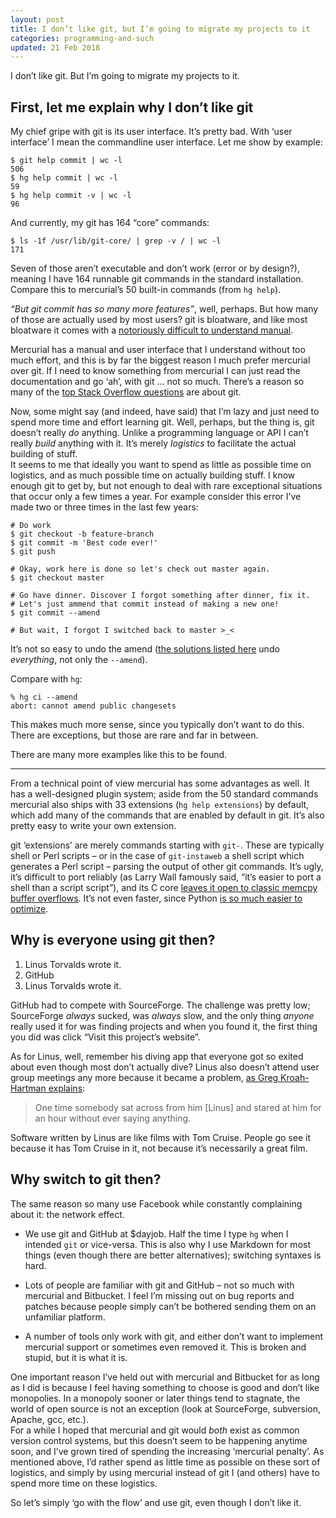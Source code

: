 ```yaml
---
layout: post
title: I don’t like git, but I’m going to migrate my projects to it
categories: programming-and-such
updated: 21 Feb 2018
---
```


I don’t like git. But I’m going to migrate my projects to it.

First, let me explain why I don’t like git
------------------------------------------

My chief gripe with git is its user interface. It’s pretty bad. With ‘user
interface’ I mean the commandline user interface. Let me show by example:

	$ git help commit | wc -l
	506
	$ hg help commit | wc -l
	59
	$ hg help commit -v | wc -l
	96

And currently, my git has 164 “core” commands:

	$ ls -1f /usr/lib/git-core/ | grep -v / | wc -l
	171

Seven of those aren’t executable and don’t work (error or by design?), meaning I
have 164 runnable git commands in the standard installation. Compare this to
mercurial’s 50 built-in commands (from `hg help`).

*“But git commit has so many more features”*, well, perhaps. But how many of
those are actually used by most users? git is bloatware, and like most bloatware
it comes with a [notoriously difficult to understand manual][git-man].

Mercurial has a manual and user interface that I understand without too much
effort, and this is by far the biggest reason I much prefer mercurial over git.
If I need to know something from mercurial I can just read the documentation and
go ‘ah’, with git … not so much. There’s a reason so many of the [top Stack
Overflow questions][so-top] are about git.

Now, some might say (and indeed, have said) that I’m lazy and just need to spend
more time and effort learning git. Well, perhaps, but the thing is, git doesn’t
really *do* anything. Unlike a programming language or API I can’t really
*build* anything with it. It’s merely *logistics* to facilitate the actual
building of stuff.  
It seems to me that ideally you want to spend as little as possible time on
logistics, and as much possible time on actually building stuff. I know enough
git to get by, but not enough to deal with rare exceptional situations that
occur only a few times a year. For example consider this error I’ve made two or
three times in the last few years:

	# Do work
	$ git checkout -b feature-branch
	$ git commit -m 'Best code ever!'
	$ git push

	# Okay, work here is done so let's check out master again.
	$ git checkout master

	# Go have dinner. Discover I forgot something after dinner, fix it.
	# Let's just ammend that commit instead of making a new one!
	$ git commit --amend

	# But wait, I forgot I switched back to master >_<

It’s not so easy to undo the amend ([the solutions listed here][undo-amend] undo
*everything*, not only the `--amend`).

Compare with `hg`:

	% hg ci --amend
	abort: cannot amend public changesets

This makes much more sense, since you typically don’t want to do this. There are
exceptions, but those are rare and far in between.

There are many more examples like this to be found.

---

From a technical point of view mercurial has some advantages as well. It has a
well-designed plugin system; aside from the 50 standard commands mercurial also
ships with 33 extensions (`hg help extensions`) by default, which add many of
the commands that are enabled by default in git. It’s also pretty easy to write
your own extension.

git ‘extensions’ are merely commands starting with `git-`. These are typically
shell or Perl scripts – or in the case of `git-instaweb` a shell script which
generates a Perl script – parsing the output of other git commands. It’s ugly,
it’s difficult to port reliably (as Larry Wall famously said, “it’s easier to
port a shell than a script script”), and its C core [leaves it open to classic
memcpy buffer overflows][git-memcpy]. It’s not even faster, since Python [is so
much easier to optimize][facebook-hg].

Why is everyone using git then?
-------------------------------

1. Linus Torvalds wrote it.
2. GitHub
3. Linus Torvalds wrote it.

GitHub had to compete with SourceForge. The challenge was pretty low;
SourceForge *always* sucked, was *always* slow, and the only thing *anyone*
really used it for was finding projects and when you found it, the first thing
you did was click “Visit this project’s website”.

As for Linus, well, remember his diving app that everyone got so exited about
even though most don’t actually dive? Linus also doesn’t attend user group
meetings any more because it became a problem, [as Greg Kroah-Hartman
explains][linus-fanboys]:

> One time somebody sat across from him [Linus] and stared at him for an hour without
> ever saying anything.

Software written by Linus are like films with Tom Cruise. People go see it
because it has Tom Cruise in it, not because it’s necessarily a great film.

Why switch to git then?
-----------------------

The same reason so many use Facebook while constantly complaining about it:
the network effect.

- We use git and GitHub at $dayjob. Half the time I type `hg` when I intended
  `git` or vice-versa. This is also why I use Markdown for most things (even
  though there are better alternatives); switching syntaxes is hard.

- Lots of people are familiar with git and GitHub – not so much with mercurial
  and Bitbucket. I feel I’m missing out on bug reports and patches because
  people simply can’t be bothered sending them on an unfamiliar platform.

- A number of tools only work with git, and either don’t want to implement
  mercurial support or sometimes even removed it. This is broken and stupid, but
  it is what it is.

One important reason I’ve held out with mercurial and Bitbucket for as long as I
did is because I feel having something to choose is good and don’t like
monopolies. In a monopoly sooner or later things tend to stagnate, the world of
open source is not an exception (look at SourceForge, subversion, Apache, gcc,
etc.).  
For a while I hoped that mercurial and git would *both* exist as common version
control systems, but this doesn’t seem to be happening anytime soon, and I’ve
grown tired of spending the increasing ‘mercurial penalty’. As mentioned above,
I’d rather spend as little time as possible on these sort of logistics, and
simply by using mercurial instead of git I (and others) have to spend more time
on these logistics.

So let’s simply ‘go with the flow’ and use git, even though I don’t like it.

[undo-amend]: http://stackoverflow.com/a/1459264/660921
[linus-fanboys]: https://www.bloomberg.com/news/articles/2015-06-16/the-creator-of-linux-on-the-future-without-him
[facebook-hg]: https://code.facebook.com/posts/218678814984400/scaling-mercurial-at-facebook
[git-memcpy]: http://www.openwall.com/lists/oss-security/2016/03/15/5
[git-man]: https://git-man-page-generator.lokaltog.net/
[so-top]: http://stackoverflow.com/questions?sort=votes
